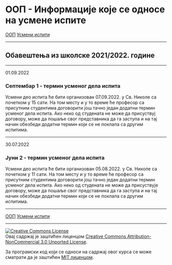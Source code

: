 # ООП - Информације које се односе на усмене испите

[ООП](../../README.md) [Усмени испити](../README.md)

---

## Обавештења из школске 2021/2022. године

---

01.09.2022

### Септембар 1 - термин усменог дела испита

Усмени део испита ће бити организован 07.09.2022. у Св. Николе са почетком у 15 сати. На том месту и у то време ће професор са присутним студентима договорити још тачно један
додатни термин усменог дела испита. Ако неко од студената не може да присуствуј договору, може да пошаље свог представника да га заступа и на тај начин обезбеди додатни термин који
се не поклапа са другим испитима.

---

30.07.2022

### Јуни 2 - термин усменог дела испита

Усмени део испита ће бити организован 05.08.2022. у Св. Николе са почетком у 11 сати. На том месту и у то време ће професор са присутним студентима договорити још тачно један
додатни термин усменог дела испита. Ако неко од студената не може да присуствује договору, може да пошаље свог представника да га заступа и на тај начин обезбеди додатни термин који
се не поклапа са другим испитима.

---

[ООП](../../README.md) [Усмени испити](../README.md)

---

<a rel="license" href="http://creativecommons.org/licenses/by-nc/3.0/"><img alt="Creative Commons License" style="border-width:0" src="https://i.creativecommons.org/l/by-nc/3.0/88x31.png" /></a><br />Овај садржај је заштићен лиценцом <a rel="license" href="http://creativecommons.org/licenses/by-nc/3.0/">Creative Commons Attribution-NonCommercial 3.0 Unported License</a>.

За програмски код који се односи на садржај овог курса се може сматрати да је заштићен [MIT лиценцом](/LICENSE).